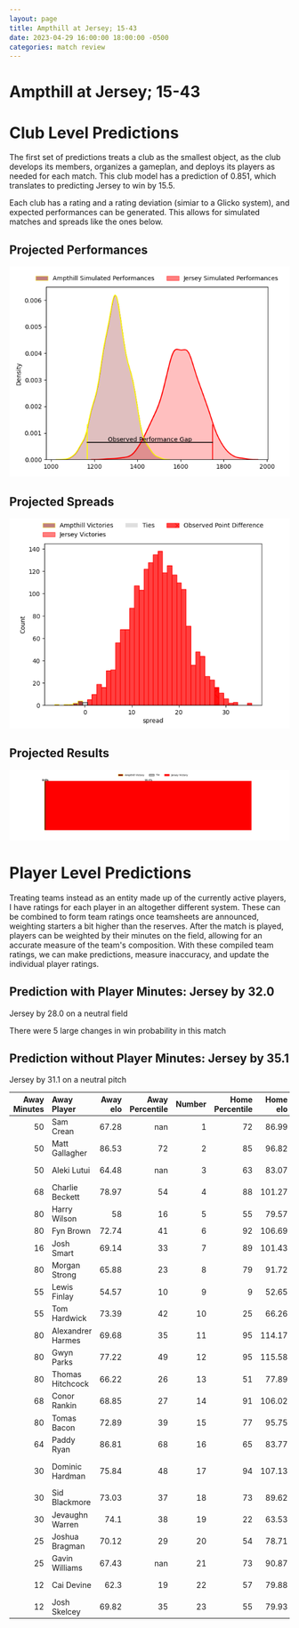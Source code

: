 ```yaml
---  
layout: page  
title: Ampthill at Jersey; 15-43  
date: 2023-04-29 16:00:00 18:00:00 -0500  
categories: match review  
---
```

# Ampthill at Jersey; 15-43

# Club Level Predictions


The first set of predictions treats a club as the smallest object, as the club develops its members, organizes a gameplan, and deploys its players as needed for each match. This club model has a prediction of 0.851, which translates to predicting Jersey to win by 15.5.

Each club has a rating and a rating deviation (simiar to a Glicko system), and expected performances can be generated. This allows for simulated matches and spreads like the ones below.
## Projected Performances


![Projected Performances](plots/performances_2023-04-29-Jersey-Ampthill.png)
## Projected Spreads


![Projected Spreads](plots/spreads_2023-04-29-Jersey-Ampthill.png)
## Projected Results


![Projected Results](plots/resultbar_2023-04-29-Jersey-Ampthill.png)
# Player Level Predictions


Treating teams instead as an entity made up of the currently active players, I have ratings for each player in an altogether different system. These can be combined to form team ratings once teamsheets are announced, weighting starters a bit higher than the reserves. After the match is played, players can be weighted by their minutes on the field, allowing for an accurate measure of the team's composition. With these compiled team ratings, we can make predictions, measure inaccuracy, and update the individual player ratings.
## Prediction with Player Minutes: Jersey by 32.0


Jersey by 28.0 on a neutral field

There were 5 large changes in win probability in this match
## Prediction without Player Minutes: Jersey by 35.1


Jersey by 31.1 on a neutral pitch



|   Away Minutes | Away Player       |   Away elo |   Away Percentile |   Number |   Home Percentile |   Home elo | Home Player                 |   Home Minutes |
|---------------:|:------------------|-----------:|------------------:|---------:|------------------:|-----------:|:----------------------------|---------------:|
|             50 | Sam Crean         |      67.28 |               nan |        1 |                72 |      86.99 | Huw Owen                    |             47 |
|             50 | Matt Gallagher    |      86.53 |                72 |        2 |                85 |      96.82 | Eoghan Clarke               |             55 |
|             50 | Aleki Lutui       |      64.48 |               nan |        3 |                63 |      83.07 | Steven Longwell             |             80 |
|             68 | Charlie Beckett   |      78.97 |                54 |        4 |                88 |     101.27 | Sean O'Connor               |              7 |
|             80 | Harry Wilson      |      58    |                16 |        5 |                55 |      79.57 | Macauley Cook               |             80 |
|             80 | Fyn Brown         |      72.74 |                41 |        6 |                92 |     106.69 | Max Argyle                  |             55 |
|             16 | Josh Smart        |      69.14 |                33 |        7 |                89 |     101.43 | Lewis Wynne                 |             80 |
|             80 | Morgan Strong     |      65.88 |                23 |        8 |                79 |      91.72 | James Andrew Dun            |             80 |
|             55 | Lewis Finlay      |      54.57 |                10 |        9 |                 9 |      52.65 | James Elliott               |             58 |
|             55 | Tom Hardwick      |      73.39 |                42 |       10 |                25 |      66.26 | Russell Bennett             |             80 |
|             80 | Alexandrer Harmes |      69.68 |                35 |       11 |                95 |     114.17 | Will Brown                  |             58 |
|             80 | Gwyn Parks        |      77.22 |                49 |       12 |                95 |     115.58 | Dan Barnes                  |             55 |
|             80 | Thomas Hitchcock  |      66.22 |                26 |       13 |                51 |      77.89 | Alex McHenry                |             65 |
|             68 | Conor Rankin      |      68.85 |                27 |       14 |                91 |     106.02 | Tomi Lewis                  |             80 |
|             80 | Tomas Bacon       |      72.89 |                39 |       15 |                77 |      95.75 | Brendan Owen                |             80 |
|             64 | Paddy Ryan        |      86.81 |                68 |       16 |                65 |      83.77 | James Scott                 |             73 |
|             30 | Dominic Hardman   |      75.84 |                48 |       17 |                94 |     107.13 | Samuel Alexander Grahamslaw |             33 |
|             30 | Sid Blackmore     |      73.03 |                37 |       18 |                73 |      89.62 | Alun Lawrence               |             25 |
|             30 | Jevaughn Warren   |      74.1  |                38 |       19 |                22 |      63.53 | Jordan Holgate              |             25 |
|             25 | Joshua Bragman    |      70.12 |                29 |       20 |                54 |      78.71 | James Hadfield              |             25 |
|             25 | Gavin Williams    |      67.43 |               nan |       21 |                73 |      90.87 | James Mitchell              |             22 |
|             12 | Cai Devine        |      62.3  |                19 |       22 |                57 |      79.88 | Ben Woollett                |             22 |
|             12 | Josh Skelcey      |      69.82 |                35 |       23 |                55 |      79.93 | Adam Nicol                  |             15 |

